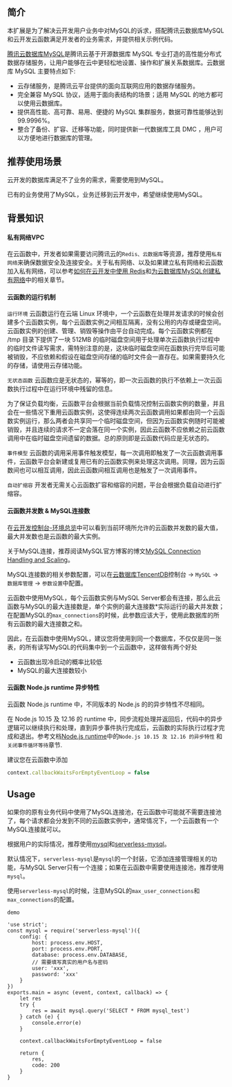 ##  简介

本扩展是为了解决云开发用户业务中对MySQL的诉求，搭配腾讯云数据库MySQL和云开发云函数满足开发者的业务需求，并提供相关示例代码。

[腾讯云数据库MySQL](https://cloud.tencent.com/document/product/236/5147)是腾讯云基于开源数据库 MySQL 专业打造的高性能分布式数据存储服务，让用户能够在云中更轻松地设置、操作和扩展关系数据库。云数据库 MySQL 主要特点如下:
-   云存储服务，是腾讯云平台提供的面向互联网应用的数据存储服务。
-   完全兼容 MySQL 协议，适用于面向表结构的场景；适用 MySQL 的地方都可以使用云数据库。
-   提供高性能、高可靠、易用、便捷的 MySQL 集群服务，数据可靠性能够达到99.9996%。
-   整合了备份、扩容、迁移等功能，同时提供新一代数据库工具 DMC ，用户可以方便地进行数据库的管理。


##  推荐使用场景

云开发的数据库满足不了业务的需求，需要使用到MySQL。

已有的业务使用了MySQL，业务迁移到云开发中，希望继续使用MySQL。


##  背景知识

####    私有网络VPC

在云函数中，开发者如果需要访问腾讯云的`Redis、云数据库`等资源，推荐使用`私有网络`来确保数据安全及连接安全。关于私有网络、以及如果建立私有网络和云函数加入私有网络，可以参考[如何在云开发中使用 Redis](https://developers.weixin.qq.com/community/develop/article/doc/000ee2573a4ec8ed72a9199da51c13)和[为云数据库MySQL创建私有网络](https://cloud.tencent.com/document/product/236/8468)中的相关章节。


####    云函数的运行机制

`运行环境`
云函数运行在云端 Linux 环境中，一个云函数在处理并发请求的时候会创建多个云函数实例，每个云函数实例之间相互隔离，没有公用的内存或硬盘空间。云函数实例的创建、管理、销毁等操作由平台自动完成。每个云函数实例都在 /tmp 目录下提供了一块 512MB 的临时磁盘空间用于处理单次云函数执行过程中的临时文件读写需求，需特别注意的是，这块临时磁盘空间在函数执行完毕后可能被销毁，不应依赖和假设在磁盘空间存储的临时文件会一直存在。如果需要持久化的存储，请使用云存储功能。

`无状态函数`
云函数应是无状态的，幂等的，即一次云函数的执行不依赖上一次云函数执行过程中在运行环境中残留的信息。

为了保证负载均衡，云函数平台会根据当前负载情况控制云函数实例的数量，并且会在一些情况下重用云函数实例，这使得连续两次云函数调用如果都由同一个云函数实例运行，那么两者会共享同一个临时磁盘空间，但因为云函数实例随时可能被销毁，并且连续的请求不一定会落在同一个实例，因此云函数不应依赖之前云函数调用中在临时磁盘空间遗留的数据。总的原则即是云函数代码应是无状态的。

`事件模型`
云函数的调用采用事件触发模型，每一次调用即触发了一次云函数调用事件，云函数平台会新建或复用已有的云函数实例来处理这次调用。同理，因为云函数间也可以相互调用，因此云函数间相互调用也是触发了一次调用事件。

`自动扩缩容`
开发者无需关心云函数扩容和缩容的问题，平台会根据负载自动进行扩缩容。


####    云函数并发数 & MySQL连接数

在[云开发控制台-环境总览](https://console.cloud.tencent.com/tcb/env/overview)中可以看到当前环境所允许的云函数并发数的最大值，最大并发数也是云函数的最大实例。

关于MySQL连接，推荐阅读MySQL官方博客的博文[MySQL Connection Handling and Scaling](https://mysqlserverteam.com/mysql-connection-handling-and-scaling/)。

MySQL连接数的相关参数配置，可以在[云数据库TencentDB](https://console.cloud.tencent.com/cdb)控制台 -> `MySQL` -> `数据库管理` -> `参数设置`中配置。

云函数中使用MySQL，每个云函数实例与MySQL Server都会有连接，那么此云函数与MySQL的最大连接数是，单个实例的最大连接数*实际运行的最大并发数；在配置MySQL的`max_connections`的时候，此参数应该大于，使用此数据库的所有云函数的最大连接数之和。

因此，在云函数中使用MySQL，建议您将使用到同一个数据库，不仅仅是同一张表，的所有读写MySQL的代码集中到一个云函数中，这样做有两个好处

-   云函数出现冷启动的概率比较低
-   MySQL的最大连接数较小


####    云函数 Node.js runtime 异步特性

云函数 Node.js runtime 中，不同版本的 Node.js 的的异步特性不尽相同。

在 Node.js 10.15 及 12.16 的 runtime 中，同步流程处理并返回后，代码中的异步逻辑可以继续执行和处理，直到异步事件执行完成后，云函数的实际执行过程才完成和退出。参考文档[Node.js runtime](https://cloud.tencent.com/document/product/583/11060)中的`Node.js 10.15 及 12.16 的异步特性` 和 `关闭事件循环等待`章节.

建议您在云函数中添加

```js
context.callbackWaitsForEmptyEventLoop = false
```

##  Usage

如果你的原有业务代码中使用了MySQL连接池，在云函数中可能就不需要连接池了，每个请求都会分发到不同的云函数实例中，通常情况下，一个云函数有一个MySQL连接就可以。

根据用户的实际情况，推荐使用[mysql](https://www.npmjs.com/package/mysql)和[serverless-mysql](https://www.npmjs.com/package/serverless-mysql)。

默认情况下，`serverless-mysql`是`mysql`的一个封装，它添加连接管理相关的功能，与MySQL Server只有一个连接；如果在云函数中需要使用连接池，推荐使用`mysql`。

使用`serverless-mysql`的时候，注意MySQL的`max_user_connections`和`max_connections`的配置。



`demo`

```javascrpit
'use strict';
const mysql = require('serverless-mysql')({
    config: {
        host: process.env.HOST,
        port: process.env.PORT,
        database: process.env.DATABASE,
        // 需要填写真实的用户名与密码
        user: 'xxx',
        password: 'xxx'
    }
})
exports.main = async (event, context, callback) => {
    let res
    try {
        res = await mysql.query('SELECT * FROM mysql_test')
    } catch (e) {
        console.error(e)
    }

    context.callbackWaitsForEmptyEventLoop = false

    return {
        res,
        code: 200
    }
}
```

